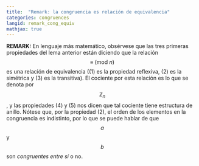 ```yaml
---
title:  "Remark: la congruencia es relación de equivalencia"
categories: congruences
langid: remark_cong_equiv
mathjax: true
---
```


<b>REMARK:</b> En lenguaje más matemático, obsérvese que las tres primeras propiedades del lema anterior están diciendo que la relación $$\equiv\ (\text{mod } n)$$ es una relación de equivalencia ((1) es la propiedad reflexiva, (2) es la simétrica y (3) es la transitiva). El cociente por esta relación es lo que se denota por $$\mathbb{Z}_n$$, y las propiedades (4) y (5) nos dicen que tal cociente tiene estructura de anillo. Nótese que, por la propiedad (2), el orden de los elementos en la congruencia es indistinto, por lo que se puede hablar de que $$a$$ y $$b$$ son <i>congruentes entre sí</i> o no. 